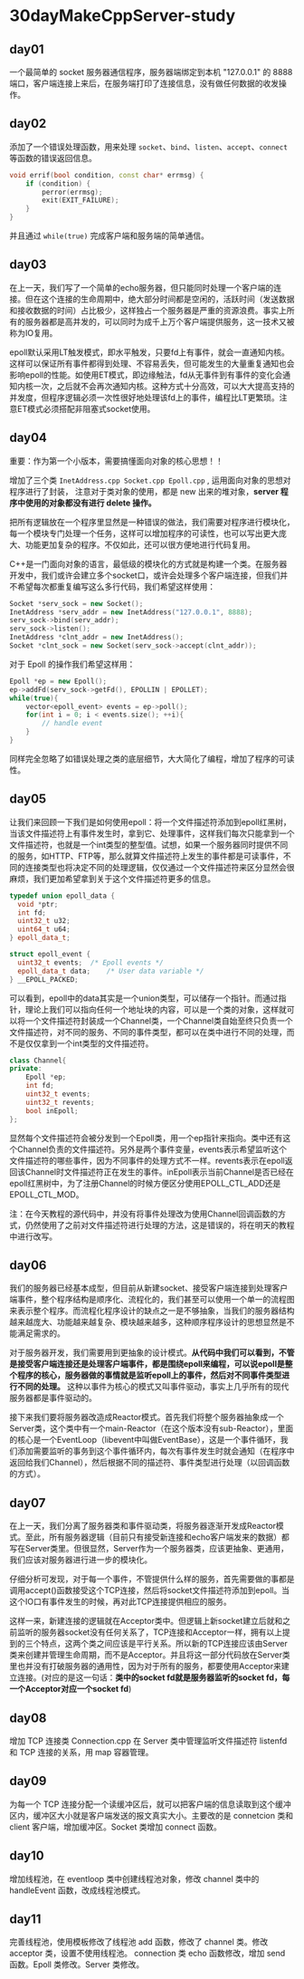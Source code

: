 # 30dayMakeCppServer-study

## day01

一个最简单的 socket 服务器通信程序，服务器端绑定到本机 "127.0.0.1" 的 8888 端口，客户端连接上来后，在服务端打印了连接信息，没有做任何数据的收发操作。

## day02

添加了一个错误处理函数，用来处理 `socket`、`bind`、`listen`、`accept`、`connect` 等函数的错误返回信息。
```c++
void errif(bool condition, const char* errmsg) {
    if (condition) {
        perror(errmsg);
        exit(EXIT_FAILURE);
    }
}
```
并且通过 `while(true)` 完成客户端和服务端的简单通信。

## day03

在上一天，我们写了一个简单的echo服务器，但只能同时处理一个客户端的连接。但在这个连接的生命周期中，绝大部分时间都是空闲的，活跃时间（发送数据和接收数据的时间）占比极少，这样独占一个服务器是严重的资源浪费。事实上所有的服务器都是高并发的，可以同时为成千上万个客户端提供服务，这一技术又被称为IO复用。

epoll默认采用LT触发模式，即水平触发，只要fd上有事件，就会一直通知内核。这样可以保证所有事件都得到处理、不容易丢失，但可能发生的大量重复通知也会影响epoll的性能。如使用ET模式，即边缘触法，fd从无事件到有事件的变化会通知内核一次，之后就不会再次通知内核。这种方式十分高效，可以大大提高支持的并发度，但程序逻辑必须一次性很好地处理该fd上的事件，编程比LT更繁琐。注意ET模式必须搭配非阻塞式socket使用。

## day04

重要：作为第一个小版本，需要搞懂面向对象的核心思想！！

增加了三个类 `InetAddress.cpp Socket.cpp Epoll.cpp` , 运用面向对象的思想对程序进行了封装， 注意对于类对象的使用，都是 new 出来的堆对象，**server 程序中使用的对象都没有进行 delete 操作。**

把所有逻辑放在一个程序里显然是一种错误的做法，我们需要对程序进行模块化，每一个模块专门处理一个任务，这样可以增加程序的可读性，也可以写出更大庞大、功能更加复杂的程序。不仅如此，还可以很方便地进行代码复用。

C++是一门面向对象的语言，最低级的模块化的方式就是构建一个类。在服务器开发中，我们或许会建立多个socket口，或许会处理多个客户端连接，但我们并不希望每次都重复编写这么多行代码，我们希望这样使用：
```c++
Socket *serv_sock = new Socket();
InetAddress *serv_addr = new InetAddress("127.0.0.1", 8888);
serv_sock->bind(serv_addr);
serv_sock->listen();   
InetAddress *clnt_addr = new InetAddress();  
Socket *clnt_sock = new Socket(serv_sock->accept(clnt_addr));    
```
对于 Epoll 的操作我们希望这样用：
```c++
Epoll *ep = new Epoll();
ep->addFd(serv_sock->getFd(), EPOLLIN | EPOLLET);
while(true){
    vector<epoll_event> events = ep->poll();
    for(int i = 0; i < events.size(); ++i){
        // handle event
    }
}
```
同样完全忽略了如错误处理之类的底层细节，大大简化了编程，增加了程序的可读性。

## day05

让我们来回顾一下我们是如何使用epoll：将一个文件描述符添加到epoll红黑树，当该文件描述符上有事件发生时，拿到它、处理事件，这样我们每次只能拿到一个文件描述符，也就是一个int类型的整型值。试想，如果一个服务器同时提供不同的服务，如HTTP、FTP等，那么就算文件描述符上发生的事件都是可读事件，不同的连接类型也将决定不同的处理逻辑，仅仅通过一个文件描述符来区分显然会很麻烦，我们更加希望拿到关于这个文件描述符更多的信息。

```c++
typedef union epoll_data {
  void *ptr;
  int fd;
  uint32_t u32;
  uint64_t u64;
} epoll_data_t;

struct epoll_event {
  uint32_t events;	/* Epoll events */
  epoll_data_t data;	/* User data variable */
} __EPOLL_PACKED;
```

可以看到，epoll中的data其实是一个union类型，可以储存一个指针。而通过指针，理论上我们可以指向任何一个地址块的内容，可以是一个类的对象，这样就可以将一个文件描述符封装成一个Channel类，一个Channel类自始至终只负责一个文件描述符，对不同的服务、不同的事件类型，都可以在类中进行不同的处理，而不是仅仅拿到一个int类型的文件描述符。

```c++
class Channel{
private:
    Epoll *ep;
    int fd;
    uint32_t events;
    uint32_t revents;
    bool inEpoll;
};
```

显然每个文件描述符会被分发到一个Epoll类，用一个ep指针来指向。类中还有这个Channel负责的文件描述符。另外是两个事件变量，events表示希望监听这个文件描述符的哪些事件，因为不同事件的处理方式不一样。revents表示在epoll返回该Channel时文件描述符正在发生的事件。inEpoll表示当前Channel是否已经在epoll红黑树中，为了注册Channel的时候方便区分使用EPOLL_CTL_ADD还是EPOLL_CTL_MOD。

注：在今天教程的源代码中，并没有将事件处理改为使用Channel回调函数的方式，仍然使用了之前对文件描述符进行处理的方法，这是错误的，将在明天的教程中进行改写。

## day06

我们的服务器已经基本成型，但目前从新建socket、接受客户端连接到处理客户端事件，整个程序结构是顺序化、流程化的，我们甚至可以使用一个单一的流程图来表示整个程序。而流程化程序设计的缺点之一是不够抽象，当我们的服务器结构越来越庞大、功能越来越复杂、模块越来越多，这种顺序程序设计的思想显然是不能满足需求的。

对于服务器开发，我们需要用到更抽象的设计模式。**从代码中我们可以看到，不管是接受客户端连接还是处理客户端事件，都是围绕epoll来编程，可以说epoll是整个程序的核心，服务器做的事情就是监听epoll上的事件，然后对不同事件类型进行不同的处理。** 这种以事件为核心的模式又叫事件驱动，事实上几乎所有的现代服务器都是事件驱动的。

接下来我们要将服务器改造成Reactor模式。首先我们将整个服务器抽象成一个Server类，这个类中有一个main-Reactor（在这个版本没有sub-Reactor），里面的核心是一个EventLoop（libevent中叫做EventBase），这是一个事件循环，我们添加需要监听的事务到这个事件循环内，每次有事件发生时就会通知（在程序中返回给我们Channel），然后根据不同的描述符、事件类型进行处理（以回调函数的方式）。

## day07

在上一天，我们分离了服务器类和事件驱动类，将服务器逐渐开发成Reactor模式。至此，所有服务器逻辑（目前只有接受新连接和echo客户端发来的数据）都写在Server类里。但很显然，Server作为一个服务器类，应该更抽象、更通用，我们应该对服务器进行进一步的模块化。

仔细分析可发现，对于每一个事件，不管提供什么样的服务，首先需要做的事都是调用accept()函数接受这个TCP连接，然后将socket文件描述符添加到epoll。当这个IO口有事件发生的时候，再对此TCP连接提供相应的服务。

这样一来，新建连接的逻辑就在Acceptor类中。但逻辑上新socket建立后就和之前监听的服务器socket没有任何关系了，TCP连接和Acceptor一样，拥有以上提到的三个特点，这两个类之间应该是平行关系。所以新的TCP连接应该由Server类来创建并管理生命周期，而不是Acceptor。并且将这一部分代码放在Server类里也并没有打破服务器的通用性，因为对于所有的服务，都要使用Acceptor来建立连接。(对应的是这一句话：**类中的socket fd就是服务器监听的socket fd，每一个Acceptor对应一个socket fd**)

## day08

增加 TCP 连接类 Connection.cpp 在 Server 类中管理监听文件描述符 listenfd 和 TCP 连接的关系，用 map 容器管理。

## day09

为每一个 TCP 连接分配一个读缓冲区后，就可以把客户端的信息读取到这个缓冲区内，缓冲区大小就是客户端发送的报文真实大小。主要改的是 connetcion 类和 client 客户端，增加缓冲区。Socket 类增加 connect 函数。

## day10

增加线程池，在 eventloop 类中创建线程池对象，修改 channel 类中的 handleEvent 函数，改成线程池模式。

## day11

完善线程池，使用模板修改了线程池 add 函数，修改了 channel 类。修改 acceptor 类，设置不使用线程池。
connection 类 echo 函数修改，增加 send 函数。Epoll 类修改。Server 类修改。